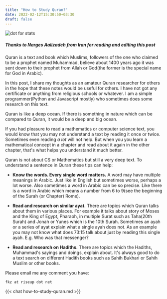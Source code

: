 ```yaml
---
title: "How to Study Quran?"
date: 2022-02-12T15:30:50+03:30
draft: false 
---
```


![dot for stats](https://farooqkz.de1.hashbang.sh/count/tag.svg)

##### Thanks to Narges Aalizadeh from Iran for reading and editing this post

Quran is a text and book which Muslims, followers of the one who claimed to be a prophet named Muhammad, believe about 1400 years ago it was sent down
to their prophet from Allah or God(the former is the special name for God in Arabic).

In this post, I share my thoughts as an amateur Quran researcher for others in the hope that these notes would be useful for others. I have not got any certificate or anything from religious schools or whatever. I am a simple programmer(Python and Javascript mostly) who sometimes does some research on this text.

Quran is like a deep ocean. If there is something in nature which can be compared to Quran, it would be a deep and big ocean.

If you had pleasure to read a mathematics or computer science text, you would know that you may not understand a text by reading it once or twice. Sometimes even reading *a lot* will not help. But when you you learn a mathematical concept in a chapter and read about it again in the other chapter, that's what helps you understand it much better.

Quran is not about CS or Mathematics but still a very deep text. To understand a sentence in Quran these tips can help:

 - **Know the words. Every single word matters.** A word may have multiple meanings in Arabic. Just like in English but sometimes worse, perhaps a lot worse. Also sometimes a word in Arabic can be so precise. Like there is a word in Arabic which means a number from 6 to 9(see the beginning of the Surah (or Chapter) Rome).

 - **Read and research on similar ayat.** There are topics which Quran talks about them in various places. For example it talks about story of Moses and the King of Egypt, Pharaoh, in multiple Surat such as Taha(20th Surah) and Jonah or Yunes which is the 10th Surah. Sometimes an ayah or a series of ayat explain what a single ayah does not. As an example you may not know what does 73:15 talk about just by reading this single ayah. E.g. Who was that messenger?

 - **Read and research on Hadiths.** There are topics which the Hadiths, Muhammad's sayings and doings, explain about. It's always good to do a text search on different Hadith books such as Sahih Bukhari or Sahih Muslim or other books.

Please email me any comment you have:

```
fkz at riseup dot net
```


{{< chat how-to-study-quran.md >}}
